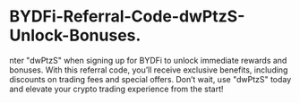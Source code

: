 # BYDFi-Referral-Code-dwPtzS-Unlock-Bonuses.
nter "dwPtzS" when signing up for BYDFi to unlock immediate rewards and bonuses. With this referral code, you’ll receive exclusive benefits, including discounts on trading fees and special offers. Don’t wait, use "dwPtzS" today and elevate your crypto trading experience from the start!
